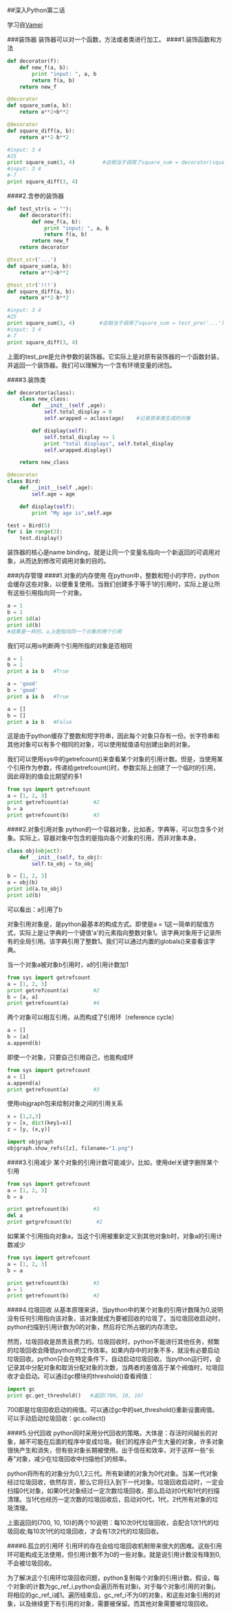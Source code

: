 ##深入Python第二话

学习自[Vamei](http://www.cnblogs.com/vamei/default.html?page=5)
<!--more-->

###装饰器
装饰器可以对一个函数，方法或者类进行加工。
####1.装饰函数和方法
```python
def decorator(f):
	def new_f(a, b):
		print "input: ", a, b
		return f(a, b)
	return new_f

@decorator
def square_sum(a, b):
	return a**2+b**2

@decorator
def square_diff(a, b):
	return a**2-b**2

#input: 3 4
#25
print square_sum(3, 4)         #这相当于调用了square_sum = decorator(square_sum)
#input: 3 4
#-7
print square_diff(3, 4)
```
####2.含参的装饰器
```python
def test_str(s = ""):
	def decorator(f):
		def new_f(a, b):
			print "input: ", a, b
			return f(a, b)
		return new_f
	return decorator

@test_str('...')
def square_sum(a, b):
	return a**2+b**2

@test_str('!!!')
def square_diff(a, b):
	return a**2-b**2

#input: 3 4
#25
print square_sum(3, 4)        #这相当于调用了square_sum = test_pre('...')(square_sum)
#input: 3 4
#-7
print square_diff(3, 4)
```
上面的test_pre是允许参数的装饰器。它实际上是对原有装饰器的一个函数封装，并返回一个装饰器。我们可以理解为一个含有环境变量的闭包。

####3.装饰类
```python
def decorator(aclass):
	class new_class:
		def __init__(self ,age):
			self.total_display = 0
			self.wrapped = aclass(age)    #记录原来类生成的对象

		def display(self):
			self.total_display += 1
			print "total displays", self.total_display
			self.wrapped.display()

	return new_class

@decorator
class Bird:
	def __init__(self ,age):
		self.age = age

	def display(self):
		print "My age is",self.age

test = Bird(5)
for i in range(3):
	test.display()
```
装饰器的核心是name binding，就是让同一个变量名指向一个新返回的可调用对象，从而达到修改可调用对象的目的。

###内存管理
####1.对象的内存使用
在python中，整数和短小的字符，python会缓存这些对象，以便重复使用。当我们创建多于等于1的引用时，实际上是让所有这些引用指向同一个对象。
```python
a = 1
b = 1
print id(a)
print id(b)
#结果是一样的，a,b是指向同一个对象的两个引用
```
我们可以用is判断两个引用所指的对象是否相同
```python
a = 1
b = 1
print a is b   #True

a = 'good'
b = 'good'
print a is b   #True

a = []
b = []
print a is b   #False
```
这是由于python缓存了整数和短字符串，因此每个对象只存有一份。长字符串和其他对象可以有多个相同的对象，可以使用赋值语句创建出新的对象。

我们可以使用sys中的getrefcount()来查看某个对象的引用计数。但是，当使用某个引用作为参数，传递给getrefcount()时，参数实际上创建了一个临时的引用，因此得到的值会比期望的多1
```python
from sys import getrefcount
a = [1, 2, 3]
print getrefcount(a)        #2
b = a
print getrefcount(b)        #3
```

####2.对象引用对象
python的一个容器对象，比如表，字典等，可以包含多个对象。实际上，容器对象中包含的是指向各个对象的引用，而非对象本身。
```python
class obj(object):
    def __init__(self, to_obj):
        self.to_obj = to_obj

b = [1, 2, 3]
a = obj(b)
print id(a.to_obj)
print id(b)
```
可以看出：a引用了b

对象引用对象是，是python最基本的构成方式。即使是a = 1这一简单的赋值方式，实际上是让字典的一个键值'a'的元素指向整数对象1。该字典对象用于记录所有的全局引用。该字典引用了整数1。我们可以通过内置的globals()来查看该字典。

当一个对象a被对象b引用时，a的引用计数加1
```python
from sys import getrefcount
a = [1, 2, 3]
print getrefcount(a)        #2
b = [a, a]
print getrefcount(a)        #4
```
两个对象可以相互引用，从而构成了引用环（reference cycle）
```python
a = []
b = [a]
a.append(b)
```
即使一个对象，只要自己引用自己，也能构成环
```python
from sys import getrefcount
a = []
a.append(a)
print getrefcount(a)        #3
```
使用objgraph包来绘制对象之间的引用关系
```python
x = [1,2,3]
y = [x, dict(key1=x)]
z = [y, (x,y)]

import objgraph
objgraph.show_refs([z], filename="1.png")
```

####3.引用减少
某个对象的引用计数可能减少。比如，使用del关键字删除某个引用
```python
from sys import getrefcount
a = [1, 2, 3]
b = a

print getrefcount(b)        #3
del a
print getgrefcount(b)        #2
```
如果某个引用指向对象a，当这个引用被重新定义到其他对象b时，对象a的引用计数减少
```python
from sys import getrefcount
a = [1, 2, 3]
b = a

print getrefcount(b)        #3
a = 1
print getrefcount(b)        #2
```
####4.垃圾回收
从基本原理来讲，当python中的某个对象的引用计数降为0,说明没有任何引用指向该对象，该对象就成为要被回收的垃圾了。当垃圾回收启动时，python扫描到引用计数为0的对象，然后将它所占据的内存清空。

然而，垃圾回收是昂贵且费力的。垃圾回收时，python不能进行其他任务，频繁的垃圾回收会降低python的工作效率。如果内存中的对象不多，就没有必要启动垃圾回收。python只会在特定条件下，自动启动垃圾回收。当python运行时，会记录其中分配对象和取消分配对象的次数，当两者的差值高于某个阀值时，垃圾回收才会启动。可以通过gc模块的threshold()查看阀值：
```python
import gc
print gc.get_threshold()   #返回(700, 10, 10)
```
700即是垃圾回收启动的阀值。可以通过gc中的set_threshold()重新设置阀值。可以手动启动垃圾回收：gc.collect()

####5.分代回收
python同时采用分代回收的策略。大体是：存活时间越长的对象，越不可能在后面的程序中变成垃圾。我们的程序会产生大量的对象，许多对象很快产生和消失，但有些对象长期被使用。出于信任和效率，对于这样一些“长寿”对象，减少在垃圾回收中扫描他们的频率。

python将所有的对象分为0,1,2三代。所有新建的对象为0代对象。当某一代对象经过垃圾回收，依然存货，那么它将归入到下一代对象。垃圾回收启动时，一定会扫描0代对象，如果0代对象经过一定次数垃圾回收，那么启动对0代和1代的扫描清理。当1代也经历一定次数的垃圾回收后，启动对0代，1代，2代所有对象的垃圾清理。

上面返回的(700, 10, 10)的两个10说明：每10次0代垃圾回收，会配合1次1代的垃圾回收;每10次1代的垃圾回收，才会有1次2代的垃圾回收。

####6.孤立的引用环
引用环的存在会给垃圾回收机制带来很大的困难。这些引用环可能构成无法使用，但引用计数不为0的一些对象。就是说引用计数没有降到0,不会被垃圾回收。

为了解决这个引用环垃圾回收问题，python复制每个对象的引用计数。假设，每个对象i的计数为gc_ref_i,python会遍历所有对象i，对于每个对象i引用的对象j，将相应的gc_ref_i减1。遍历结束后，gc_ref_i不为0的对象，和这些对象引用的对象，以及继续更下有引用的对象，需要被保留。而其他对象需要被垃圾回收。




